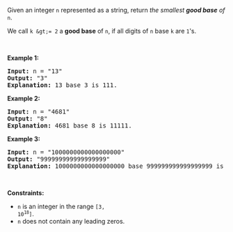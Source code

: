 Given an integer `` n `` represented as a string, return _the smallest __good base__ of_ `` n ``.

We call `` k &gt;= 2 `` a __good base__ of `` n ``, if all digits of `` n `` base `` k `` are `` 1 ``'s.

&nbsp;

__Example 1:__

<pre>
<strong>Input:</strong> n = "13"
<strong>Output:</strong> "3"
<strong>Explanation:</strong> 13 base 3 is 111.
</pre>

__Example 2:__

<pre>
<strong>Input:</strong> n = "4681"
<strong>Output:</strong> "8"
<strong>Explanation:</strong> 4681 base 8 is 11111.
</pre>

__Example 3:__

<pre>
<strong>Input:</strong> n = "1000000000000000000"
<strong>Output:</strong> "999999999999999999"
<strong>Explanation:</strong> 1000000000000000000 base 999999999999999999 is 11.
</pre>

&nbsp;

__Constraints:__

*   `` n `` is an integer in the range <code>[3, 10<sup>18</sup>]</code>.
*   `` n `` does not contain any leading zeros.